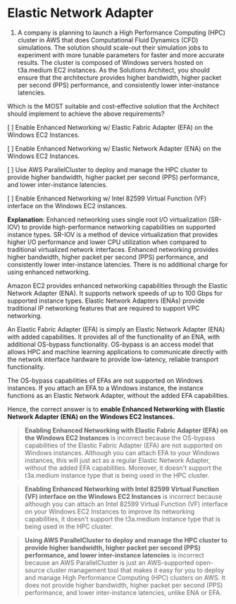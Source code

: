 # Elastic Network Adapter

1. A company is planning to launch a High Performance Computing (HPC) cluster in AWS that does Computational Fluid Dynamics (CFD) simulations. The solution should scale-out their simulation jobs to experiment with more tunable parameters for faster and more accurate results. The cluster is composed of Windows servers hosted on t3a.medium EC2 instances. As the Solutions Architect, you should ensure that the architecture provides higher bandwidth, higher packet per second (PPS) performance, and consistently lower inter-instance latencies.

Which is the MOST suitable and cost-effective solution that the Architect should implement to achieve the above requirements?

[ ] Enable Enhanced Networking w/ Elastic Fabric Adapter (EFA) on the Windows EC2 Instances.

[ ] Enable Enhanced Networking w/ Elastic Network Adapter (ENA) on the Windows EC2 Instances.

[ ] Use AWS ParallelCluster to deploy and manage the HPC cluster to provide higher bandwidth, higher packet per second (PPS) performance, and lower inter-instance latencies.

[ ] Enable Enhanced Networking w/ Intel 82599 Virtual Function (VF) interface on the Windows EC2 instances.

**Explanation**: Enhanced networking uses single root I/O virtualization (SR-IOV) to provide high-performance networking capabilities on supported instance types. SR-IOV is a method of device virtualization that provides higher I/O performance and lower CPU utilization when compared to traditional virtualized network interfaces. Enhanced networking provides higher bandwidth, higher packet per second (PPS) performance, and consistently lower inter-instance latencies. There is no additional charge for using enhanced networking.

Amazon EC2 provides enhanced networking capabilities through the Elastic Network Adapter (ENA). It supports network speeds of up to 100 Gbps for supported instance types. Elastic Network Adapters (ENAs) provide traditional IP networking features that are required to support VPC networking.

An Elastic Fabric Adapter (EFA) is simply an Elastic Network Adapter (ENA) with added capabilities. It provides all of the functionality of an ENA, with additional OS-bypass functionality. OS-bypass is an access model that allows HPC and machine learning applications to communicate directly with the network interface hardware to provide low-latency, reliable transport functionality.

The OS-bypass capabilities of EFAs are not supported on Windows instances. If you attach an EFA to a Windows instance, the instance functions as an Elastic Network Adapter, without the added EFA capabilities.

Hence, the correct answer is to **enable Enhanced Networking with Elastic Network Adapter (ENA) on the Windows EC2 Instances.**

> **Enabling Enhanced Networking with Elastic Fabric Adapter (EFA) on the Windows EC2 Instances** is incorrect because the OS-bypass capabilities of the Elastic Fabric Adapter (EFA) are not supported on Windows instances. Although you can attach EFA to your Windows instances, this will just act as a regular Elastic Network Adapter, without the added EFA capabilities. Moreover, it doesn't support the t3a.medium instance type that is being used in the HPC cluster.

> **Enabling Enhanced Networking with Intel 82599 Virtual Function (VF) interface on the Windows EC2 Instances** is incorrect because although you can attach an Intel 82599 Virtual Function (VF) interface on your Windows EC2 Instances to improve its networking capabilities, it doesn't support the t3a.medium instance type that is being used in the HPC cluster.

> **Using AWS ParallelCluster to deploy and manage the HPC cluster to provide higher bandwidth, higher packet per second (PPS) performance, and lower inter-instance latencies** is incorrect because an AWS ParallelCluster is just an AWS-supported open-source cluster management tool that makes it easy for you to deploy and manage High Performance Computing (HPC) clusters on AWS. It does not provide higher bandwidth, higher packet per second (PPS) performance, and lower inter-instance latencies, unlike ENA or EFA.

<br />
